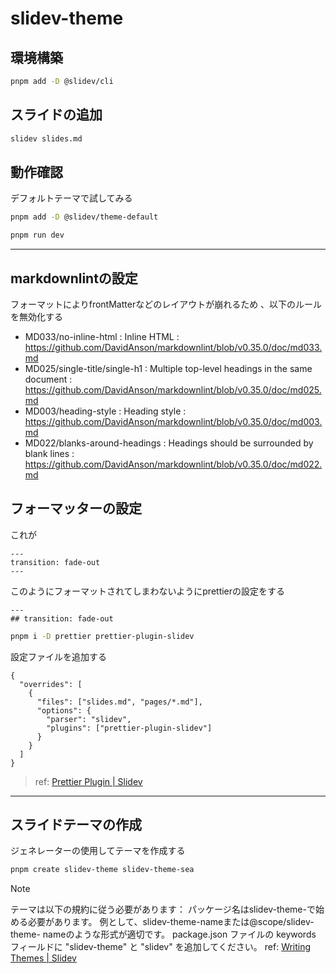 # slidev-theme

## 環境構築

```sh
pnpm add -D @slidev/cli
```

## スライドの追加

```sh
slidev slides.md
```

## 動作確認

デフォルトテーマで試してみる

```sh
pnpm add -D @slidev/theme-default
```

```sh
pnpm run dev
```

---

## markdownlintの設定

フォーマットによりfrontMatterなどのレイアウトが崩れるため 、以下のルールを無効化する

- MD033/no-inline-html : Inline HTML : <https://github.com/DavidAnson/markdownlint/blob/v0.35.0/doc/md033.md>
- MD025/single-title/single-h1 : Multiple top-level headings in the same document : <https://github.com/DavidAnson/markdownlint/blob/v0.35.0/doc/md025.md>
- MD003/heading-style : Heading style : <https://github.com/DavidAnson/markdownlint/blob/v0.35.0/doc/md003.md>
- MD022/blanks-around-headings : Headings should be surrounded by blank lines : <https://github.com/DavidAnson/markdownlint/blob/v0.35.0/doc/md022.md>

## フォーマッターの設定

これが

```text
---
transition: fade-out
---
```

このようにフォーマットされてしまわないようにprettierの設定をする

```text
---
## transition: fade-out
```

```sh
pnpm i -D prettier prettier-plugin-slidev
```

設定ファイルを追加する

```json:/.prettierrc
{
  "overrides": [
    {
      "files": ["slides.md", "pages/*.md"],
      "options": {
        "parser": "slidev",
        "plugins": ["prettier-plugin-slidev"]
      }
    }
  ]
}
```

> ref: [Prettier Plugin | Slidev](https://sli.dev/features/prettier-plugin)

---

## スライドテーマの作成

ジェネレーターの使用してテーマを作成する

```sh
pnpm create slidev-theme slidev-theme-sea
```

> [!NOTE]
> テーマは以下の規約に従う必要があります：
> パッケージ名はslidev-theme-で始める必要があります。
> 例として、slidev-theme-nameまたは@scope/slidev-theme- nameのような形式が適切です。
> package.json ファイルの keywords フィールドに "slidev-theme" と "slidev" を追加してください。
> ref: [Writing Themes | Slidev](https://sli.dev/guide/write-theme)
